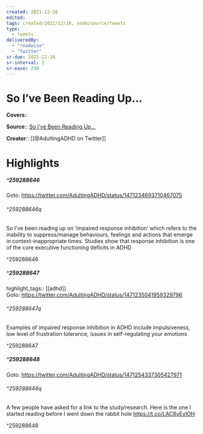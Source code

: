 ```yaml
---
created: 2021-12-16
edited:
tags: created/2021/12/16, node/source/tweets
type: 
  - tweets
deliveredBy: 
  - "readwise"
  - "twitter"
sr-due: 2021-12-16
sr-interval: 2
sr-ease: 230
---
```

# So I’ve Been Reading Up...

**Covers**:: 

**Source**:: [So I’ve Been Reading Up...](https://twitter.com/AdultingADHD/status/1471234693710467075)

**Creator**:: [[@AdultingADHD on Twitter]]

# Highlights
##### ^259288646


Goto: https://twitter.com/AdultingADHD/status/1471234693710467075  

###### ^259288646q

So I’ve been reading up on ‘impaired response inhibition’ which refers to the inability to suppress/manage behaviours, feelings and actions that emerge in context-inappropriate times.
Studies show that response inhibition is one of the core executive functioning deficits in ADHD 

^259288646

##### ^259288647

highlight_tags:: [[adhd]]   
Goto: https://twitter.com/AdultingADHD/status/1471235041959329796  

###### ^259288647q

Examples of impaired response inhibition in ADHD include impulsiveness, low level of frustration tolerance, issues in self-regulating your emotions 

^259288647

##### ^259288648


Goto: https://twitter.com/AdultingADHD/status/1471254337305427971  

###### ^259288648q

A few people have asked for a link to the study/research. Here is the one I started reading before I went down the rabbit hole https://t.co/LAC8yEylOH 

^259288648

